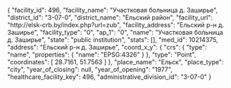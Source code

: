 {
    "facility_id": 496,
    "facility_name": "Участковая больница д. Заширье",
    "district_id": "3-07-0",
    "district_name": "Ельский район",
    "facility_url": "http:\/\/elsk-crb.by\/index.php?url=zub",
    "facility_address": "Ельский р-н д. Заширье",
    "facility_type": "0",
    "ap_1": "0",
    "name": "Участковая больница д. Заширье",
    "state": "public institution",
    "stats": [],
    "med_id": 10214375,
    "address": "Ельский р-н д. Заширье",
    "coord_x_y": {
        "crs": {
            "type": "name",
            "properties": {
                "name": "EPSG:4326"
            }
        },
        "type": "Point",
        "coordinates": [
            28.7161,
            51.7563
        ]
    },
    "place_name": "Ельск",
    "place_type": "city",
    "year_of_closing": null,
    "year_of_opening": "1977",
    "healthcare_facility_key": 496,
    "administrative_division_id": "3-07-0"
}